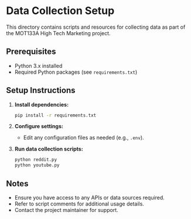 # Data Collection Setup

This directory contains scripts and resources for collecting data as part of the MOT133A High Tech Marketing project.

## Prerequisites

- Python 3.x installed
- Required Python packages (see `requirements.txt`)

## Setup Instructions

1. **Install dependencies:**
    ```bash
    pip install -r requirements.txt
    ```

2. **Configure settings:**
    - Edit any configuration files as needed (e.g., `.env`).

3. **Run data collection scripts:**
    ```bash
    python reddit.py
    python youtube.py
    ```

## Notes

- Ensure you have access to any APIs or data sources required.
- Refer to script comments for additional usage details.
- Contact the project maintainer for support.
